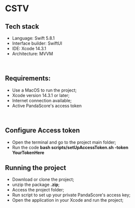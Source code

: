 # CSTV

## Tech stack
- Language: Swift 5.8.1
- Interface builder: SwiftUI
- IDE: Xcode 14.3.1
- Architecture: MVVM

<br>

## Requirements: 
- Use a MacOS to run the project; 
- Xcode version 14.3.1 or later;
- Internet connection available;
- Active PandaScore's access token
<br>

## Configure Access token
- Open the terminal and go to the project main folder;
- Run the code **bash scripts/setUpAccessToken.sh -token YourTokenHere**

## Running the project
- Download or clone the project;
- unzip the package **.zip**;
- Access the project folder;
- Run script to set up your private PandaScore's access key;
- Open the application in your Xcode and run the project;


<br><br>
